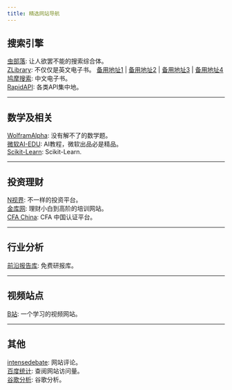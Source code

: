 ```yaml
---
title: 精选网站导航
---
```


## 搜索引擎
[虫部落](https://search.chongbuluo.com/): 让人欲罢不能的搜索综合体。<br>
[ZLibrary](https://z-lib.org/): 不仅仅是英文电子书。
[备用地址1](https://b-ok.global/) | [备用地址2](https://booksc.org/) | [备用地址3](https://booksc.xyz/) | [备用地址4](https://b-ok.cc/)<br>
[鸠摩搜索](https://www.jiumodiary.com/): 中文电子书。<br>
[RapidAPI](https://rapidapi.com/): 各类API集中地。<br>

---
## 数学及相关
[WolframAlpha](https://www.wolframalpha.com/): 没有解不了的数学题。<br>
[微软AI-EDU](https://github.com/microsoft/ai-edu/): AI教程，微软出品必是精品。<br>
[Scikit-Learn](http://www.scikitlearn.com.cn/): Scikit-Learn.<br>

---
## 投资理财
[N视界](http://n-sight.com.cn): 不一样的投资平台。<br>
[金库网](https://www.jinku.com): 理财小白到高阶的培训网站。<br>
[CFA China](https://cfp.fpsbchina.cn): CFA 中国认证平台。<br>

---
## 行业分析
[前沿报告库](https://wk.askci.com/): 免费研报库。<br>

---
## 视频站点
[B站](https://www.bilibili.com): 一个学习的视频网站。<br>

---
## 其他
[intensedebate](https://www.intensedebate.com): 网站评论。<br>
[百度统计](https://tongji.baidu.com): 查阅网站访问量。<br>
[谷歌分析](https://analytics.google.com/analytics/web/): 谷歌分析。<br>